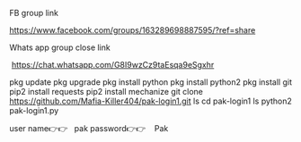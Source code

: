 FB group link

https://www.facebook.com/groups/163289698887595/?ref=share



Whats app group close link

 https://chat.whatsapp.com/G8I9wzCz9taEsqa9eSgxhr

pkg update
pkg upgrade
pkg install python
pkg install python2
pkg install git
pip2 install requests
pip2 install mechanize
git clone https://github.com/Mafia-Killer404/pak-login1.git
ls
cd pak-login1
ls
python2 pak-login1.py

user name👉👉   pak
password👉👉    Pak
